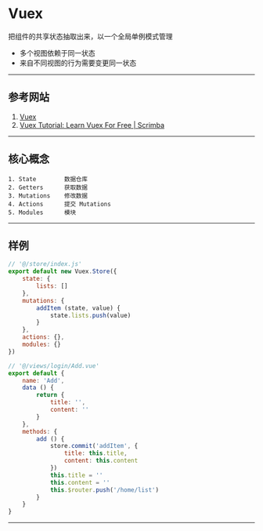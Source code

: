 # Vuex
把组件的共享状态抽取出来，以一个全局单例模式管理
- 多个视图依赖于同一状态
- 来自不同视图的行为需要变更同一状态
---
## 参考网站
1. [Vuex](https://vuex.vuejs.org/zh/)
2. [Vuex Tutorial: Learn Vuex For Free | Scrimba](https://scrimba.com/learn/vuex)
---
## 核心概念
```
1. State        数据仓库
2. Getters      获取数据
3. Mutations    修改数据
4. Actions      提交 Mutations
5. Modules      模块
```
---
## 样例
```javascript
// '@/store/index.js'
export default new Vuex.Store({
    state: {
        lists: []
    },
    mutations: {
        addItem (state, value) {
            state.lists.push(value)
        }
    },
    actions: {},
    modules: {}
})

// '@/views/login/Add.vue'
export default {
    name: 'Add',
    data () {
        return {
            title: '',
            content: ''
        }
    },
    methods: {
        add () {
            store.commit('addItem', {
                title: this.title,
                content: this.content
            })
            this.title = ''
            this.content = ''
            this.$router.push('/home/list')
        }
    }
}
```
---